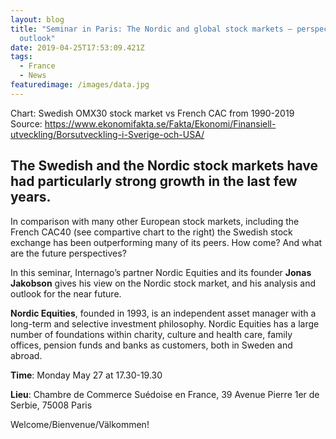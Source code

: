 ```yaml
---
layout: blog
title: "Seminar in Paris: The Nordic and global stock markets – perspectives and
  outlook"
date: 2019-04-25T17:53:09.421Z
tags:
  - France
  - News
featuredimage: /images/data.jpg
---
```

Chart: Swedish OMX30 stock market vs French CAC from 1990-2019 Source: https://www.ekonomifakta.se/Fakta/Ekonomi/Finansiell-utveckling/Borsutveckling-i-Sverige-och-USA/

## The Swedish and the Nordic stock markets have had particularly strong growth in the last few years.
In comparison with many other European stock markets, including the French CAC40 (see compartive chart to the right) the Swedish stock exchange has been outperforming many of its peers. How come? And what are the future perspectives?


In this seminar, Internago’s partner Nordic Equities and its founder **Jonas Jakobson** gives his view on the Nordic stock market, and his analysis and outlook for the near future.



**Nordic Equities**, founded in 1993, is an independent asset manager with a long-term and selective investment philosophy. Nordic Equities has a large number of foundations within charity, culture and health care, family offices, pension funds and banks as customers, both in Sweden and abroad.


**Time**: Monday May 27 at 17.30-19.30

**Lieu**:  Chambre de Commerce Suédoise en France, 39 Avenue Pierre 1er de Serbie, 75008 Paris






Welcome/Bienvenue/Välkommen!


